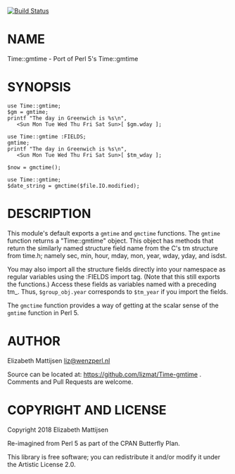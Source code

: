 [![Build Status](https://travis-ci.org/lizmat/Time-gmtime.svg?branch=master)](https://travis-ci.org/lizmat/Time-gmtime)

NAME
====

Time::gmtime - Port of Perl 5's Time::gmtime

SYNOPSIS
========

    use Time::gmtime;
    $gm = gmtime;
    printf "The day in Greenwich is %s\n", 
       <Sun Mon Tue Wed Thu Fri Sat Sun>[ $gm.wday ];
     
    use Time::gmtime :FIELDS;
    gmtime;
    printf "The day in Greenwich is %s\n", 
       <Sun Mon Tue Wed Thu Fri Sat Sun>[ $tm_wday ];
     
    $now = gmctime();
     
    use Time::gmtime;
    $date_string = gmctime($file.IO.modified);

DESCRIPTION
===========

This module's default exports a `gmtime` and `gmctime` functions. The `gmtime` function returns a "Time::gmtime" object. This object has methods that return the similarly named structure field name from the C's tm structure from time.h; namely sec, min, hour, mday, mon, year, wday, yday, and isdst.

You may also import all the structure fields directly into your namespace as regular variables using the :FIELDS import tag. (Note that this still exports the functions.) Access these fields as variables named with a preceding tm_. Thus, `$group_obj.year` corresponds to `$tm_year` if you import the fields.

The `gmctime` function provides a way of getting at the scalar sense of the `gmtime` function in Perl 5.

AUTHOR
======

Elizabeth Mattijsen <liz@wenzperl.nl>

Source can be located at: https://github.com/lizmat/Time-gmtime . Comments and Pull Requests are welcome.

COPYRIGHT AND LICENSE
=====================

Copyright 2018 Elizabeth Mattijsen

Re-imagined from Perl 5 as part of the CPAN Butterfly Plan.

This library is free software; you can redistribute it and/or modify it under the Artistic License 2.0.

